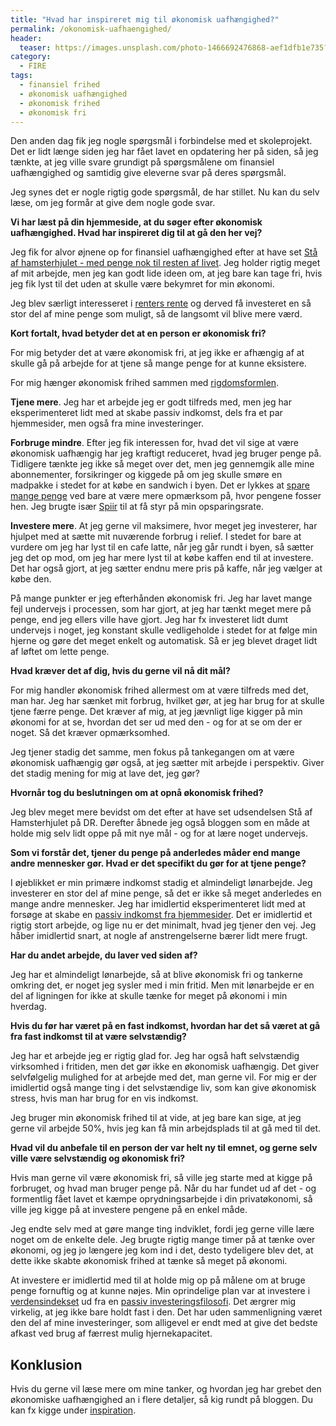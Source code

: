 ```yaml
---
title: "Hvad har inspireret mig til økonomisk uafhængighed?"
permalink: /okonomisk-uafhaengighed/
header:
  teaser: https://images.unsplash.com/photo-1466692476868-aef1dfb1e735?ixlib=rb-1.2.1&ixid=eyJhcHBfaWQiOjEyMDd9&auto=format&fit=crop&w=400&q=80
category:
  - FIRE
tags:
  - finansiel frihed
  - økonomisk uafhængighed
  - økonomisk frihed
  - økonomisk fri
---
```


Den anden dag fik jeg nogle spørgsmål i forbindelse med et skoleprojekt. Det er lidt længe siden jeg har fået lavet en opdatering her på siden, så jeg tænkte, at jeg ville svare grundigt på spørgsmålene om finansiel uafhængighed og samtidig give eleverne svar på deres spørgsmål.

Jeg synes det er nogle rigtig gode spørgsmål, de har stillet. Nu kan du selv læse, om jeg formår at give dem nogle gode svar.

**Vi har læst på din hjemmeside, at du søger efter økonomisk uafhængighed. Hvad har inspireret dig til at gå den her vej?**

Jeg fik for alvor øjnene op for finansiel uafhængighed efter at have set [Stå af hamsterhjulet  - med penge nok til resten af livet](https://www.dr.dk/drtv/program/staa-af-hamsterhjulet-_-med-penge-nok-til-resten-af-livet_78056). Jeg holder rigtig meget af mit arbejde, men jeg kan godt lide ideen om, at jeg bare kan tage fri, hvis jeg fik lyst til det uden at skulle være bekymret for min økonomi.

Jeg blev særligt interesseret i [renters rente](/renters-rente/) og derved få investeret en så stor del af mine penge som muligt, så de langsomt vil blive mere værd.

**Kort fortalt, hvad betyder det at en person er økonomisk fri?**

For mig betyder det at være økonomisk fri, at jeg ikke er afhængig af at skulle gå på arbejde for at tjene så mange penge for at kunne eksistere.

For mig hænger økonomisk frihed sammen med [rigdomsformlen](/rigdomsformlen/).

**Tjene mere**. Jeg har et arbejde jeg er godt tilfreds med, men jeg har eksperimenteret lidt med at skabe passiv indkomst, dels fra et par hjemmesider, men også fra mine investeringer.

**Forbruge mindre**. Efter jeg fik interessen for, hvad det vil sige at være økonomisk uafhængig har jeg kraftigt reduceret, hvad jeg bruger penge på. Tidligere tænkte jeg ikke så meget over det, men jeg gennemgik alle mine abonnementer, forsikringer og kiggede på om jeg skulle smøre en madpakke i stedet for at købe en sandwich i byen. Det er lykkes at [spare mange penge](/spar-penge/) ved bare at være mere opmærksom på, hvor pengene fosser hen. Jeg brugte især [Spiir](/opsparingsrate-spiir/) til at få styr på min opsparingsrate.

**Investere mere**. At jeg gerne vil maksimere, hvor meget jeg investerer, har hjulpet med at sætte mit nuværende forbrug i relief. I stedet for bare at vurdere om jeg har lyst til en cafe latte, når jeg går rundt i byen, så sætter jeg det op mod, om jeg har mere lyst til at købe kaffen end til at investere. Det har også gjort, at jeg sætter endnu mere pris på kaffe, når jeg vælger at købe den.

På mange punkter er jeg efterhånden økonomisk fri. Jeg har lavet mange fejl undervejs i processen, som har gjort, at jeg har tænkt meget mere på penge, end jeg ellers ville have gjort. Jeg har fx investeret lidt dumt undervejs i noget, jeg konstant skulle vedligeholde i stedet for at følge min hjerne og gøre det meget enkelt og automatisk. Så er jeg blevet draget lidt af løftet om lette penge.

**Hvad kræver det af dig, hvis du gerne vil nå dit mål?**

For mig handler økonomisk frihed allermest om at være tilfreds med det, man har. Jeg har sænket mit forbrug, hvilket gør, at jeg har brug for at skulle tjene færre penge. Det kræver af mig, at jeg jævnligt lige kigger på min økonomi for at se, hvordan det ser ud med den - og for at se om der er noget. Så det kræver opmærksomhed.

Jeg tjener stadig det samme, men fokus på tankegangen om at være økonomisk uafhængig gør også, at jeg sætter mit arbejde i perspektiv. Giver det stadig mening for mig at lave det, jeg gør?

**Hvornår tog du beslutningen om at opnå økonomisk frihed?**

Jeg blev meget mere bevidst om det efter at have set udsendelsen Stå af Hamsterhjulet på DR. Derefter åbnede jeg også bloggen som en måde at holde mig selv lidt oppe på mit nye mål - og for at lære noget undervejs.

**Som vi forstår det, tjener du penge på anderledes måder end mange andre mennesker gør. Hvad er det specifikt du gør for at tjene penge?**

I øjeblikket er min primære indkomst stadig et almindeligt lønarbejde. Jeg investerer en stor del af mine penge, så det er ikke så meget anderledes en mange andre mennesker. Jeg har imidlertid eksperimenteret lidt med at forsøge at skabe en [passiv indkomst fra hjemmesider](/passiv-indkomst/). Det er imidlertid et rigtig stort arbejde, og lige nu er det minimalt, hvad jeg tjener den vej. Jeg håber imidlertid snart, at nogle af anstrengelserne bærer lidt mere frugt.

**Har du andet arbejde, du laver ved siden af?**

Jeg har et almindeligt lønarbejde, så at blive økonomisk fri og tankerne omkring det, er noget jeg sysler med i min fritid. Men mit lønarbejde er en del af ligningen for ikke at skulle tænke for meget på økonomi i min hverdag.

**Hvis du før har været på en fast indkomst, hvordan har det så været at gå fra fast indkomst til at være selvstændig?**

Jeg har et arbejde jeg er rigtig glad for. Jeg har også haft selvstændig virksomhed i fritiden, men det gør ikke en økonomisk uafhængig. Det giver selvfølgelig mulighed for at arbejde med det, man gerne vil. For mig er der imidlertid også mange ting i det selvstændige liv, som kan give økonomisk stress, hvis man har brug for en vis indkomst.

Jeg bruger min økonomisk frihed til at vide, at jeg bare kan sige, at jeg gerne vil arbejde 50%, hvis jeg kan få min arbejdsplads til at gå med til det.

**Hvad vil du anbefale til en person der var helt ny til emnet, og gerne selv ville være selvstændig og økonomisk fri?**

Hvis man gerne vil være økonomisk fri, så ville jeg starte med at kigge på forbruget, og hvad man bruger penge på. Når du har fundet ud af det - og formentlig fået lavet et kæmpe oprydningsarbejde i din privatøkonomi, så ville jeg kigge på at investere pengene på en enkel måde.

Jeg endte selv med at gøre mange ting indviklet, fordi jeg gerne ville lære noget om de enkelte dele. Jeg brugte rigtig mange timer på at tænke over økonomi, og jeg jo længere jeg kom ind i det, desto tydeligere blev det, at dette ikke skabte økonomisk frihed at tænke så meget på økonomi.

At investere er imidlertid med til at holde mig op på målene om at bruge penge fornuftig og at kunne nøjes. Min oprindelige plan var at investere i [verdensindekset](/investering-vol9/) ud fra en [passiv investeringsfilosofi](/passiv-investering-slaar-aktiv/). Det ærgrer mig virkelig, at jeg ikke bare holdt fast i den. Det har uden sammenligning været den del af mine investeringer, som alligevel er endt med at give det bedste afkast ved brug af færrest mulig hjernekapacitet.

## Konklusion

Hvis du gerne vil læse mere om mine tanker, og hvordan jeg har grebet den økonomiske uafhængighed an i flere detaljer, så kig rundt på bloggen. Du kan fx kigge under [inspiration](/inspiration/).
